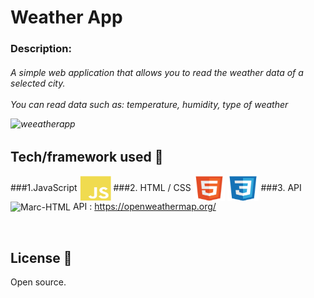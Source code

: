 <h1>
Weather App
<br>
</h1>
<h3>Description:</h3>
<h6>

A simple web application that allows you to read the weather data of a selected city.<br><br>
You can read data such as: temperature, humidity, type of weather
<br>

<img src="https://i.ibb.co/R0NT9Pm/weeatherapp.png" alt="weeatherapp">



## Tech/framework used 🔧

###1.JavaScript <img align="center" alt="Marc-Js" height="40" width="50" src="https://raw.githubusercontent.com/devicons/devicon/master/icons/javascript/javascript-plain.svg">
###2. HTML / CSS <img align="center" alt="Marc-HTML" height="40" width="50" src="https://raw.githubusercontent.com/devicons/devicon/master/icons/html5/html5-original.svg"> <img align="center" alt="Marc-HTML" height="40" width="50" src="https://raw.githubusercontent.com/devicons/devicon/master/icons/css3/css3-original.svg">
###3. API <img align="center" alt="Marc-HTML" height="40" width="50" src="https://www.svgrepo.com/show/93871/api.svg"> 
API : https://openweathermap.org/


<br>


## License 🔱
Open source.
